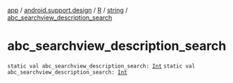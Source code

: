 [app](../../../index.md) / [android.support.design](../../index.md) / [R](../index.md) / [string](index.md) / [abc_searchview_description_search](./abc_searchview_description_search.md)

# abc_searchview_description_search

`static val abc_searchview_description_search: `[`Int`](https://kotlinlang.org/api/latest/jvm/stdlib/kotlin/-int/index.html)
`static val abc_searchview_description_search: `[`Int`](https://kotlinlang.org/api/latest/jvm/stdlib/kotlin/-int/index.html)